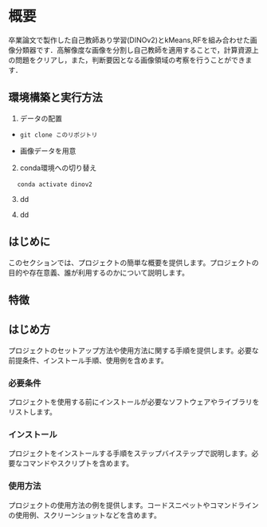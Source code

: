 # 概要


卒業論文で製作した自己教師あり学習(DINOv2)とkMeans,RFを組み合わせた画像分類器です．高解像度な画像を分割し自己教師を適用することで，計算資源上の問題をクリアし，また，判断要因となる画像領域の考察を行うことができます．



## 環境構築と実行方法
1. データの配置

- `git clone このリポジトリ`

- 画像データを用意

2. conda環境への切り替え

&emsp; `conda activate dinov2`

3. dd

4. dd
## はじめに

このセクションでは、プロジェクトの簡単な概要を提供します。プロジェクトの目的や存在意義、誰が利用するのかについて説明します。

## 特徴


## はじめ方

プロジェクトのセットアップ方法や使用方法に関する手順を提供します。必要な前提条件、インストール手順、使用例を含めます。

### 必要条件

プロジェクトを使用する前にインストールが必要なソフトウェアやライブラリをリストします。

### インストール

プロジェクトをインストールする手順をステップバイステップで説明します。必要なコマンドやスクリプトを含めます。

### 使用方法

プロジェクトの使用方法の例を提供します。コードスニペットやコマンドラインの使用例、スクリーンショットなどを含めます。


